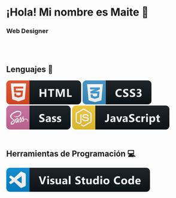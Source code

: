 # ¡Hola! Mi nombre es Maite 👋

<!--
**MaiPresa/MaiPresa** is a ✨ _special_ ✨ repository because its `README.md` (this file) appears on your GitHub profile.

Here are some ideas to get you started:

- 🔭 I’m currently working on ...
- 🌱 I’m currently learning ...
- 👯 I’m looking to collaborate on ...
- 🤔 I’m looking for help with ...
- 💬 Ask me about ...
- 📫 How to reach me: ...
- 😄 Pronouns: ...
- ⚡ Fun fact: ...
-->
### Web Designer
<br><br>
## Lenguajes 📖
<a href="#"><img src="perfilGitHub/html.svg" alt="html5 icon" style="vertical-align:top margin:6px 4px"></a> <a href="#"><img src="perfilGitHub/css3.svg" alt="css3 icon" style="vertical-align:top margin:6px 4px"></a> <a href="#"><img src="perfilGitHub/sass.svg" alt="sass icon" style="vertical-align:top margin:6px 4px"></a> <a href="#"><img src="perfilGitHub/js.svg" alt="js icon" style="vertical-align:top margin:6px 4px"></a>
<br><br>
## Herramientas de Programación 💻
<a href="#"><img src="perfilGitHub/visualstudio_code.svg" alt="VSCode icon" style="vertical-align:top margin:6px 4px"></a>

